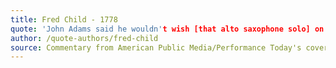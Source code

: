 ```yaml
---
title: Fred Child - 1778
quote: 'John Adams said he wouldn't wish [that alto saxophone solo] on anyone, but Timothy McAllister dispatching it with wonderful grace on this world premiere evening.'
author: /quote-authors/fred-child
source: Commentary from American Public Media/Performance Today's coverage of Gustavo Dudamel's Inaugural Concert with the LA Phil
---
```

